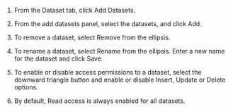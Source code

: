 
1.  From the Dataset tab, click Add Datasets.

1.  From the add datasets panel, select the datasets, and click Add.

1.  To remove a dataset, select Remove from the ellipsis.

1.  To rename a dataset, select Rename from the ellipsis. Enter a new name for the dataset and click Save.

1.  To enable or disable access permissions to a dataset, select the downward triangle button and enable or disable Insert, Update or Delete options.

1.  By default, Read access is always enabled for all datasets.


